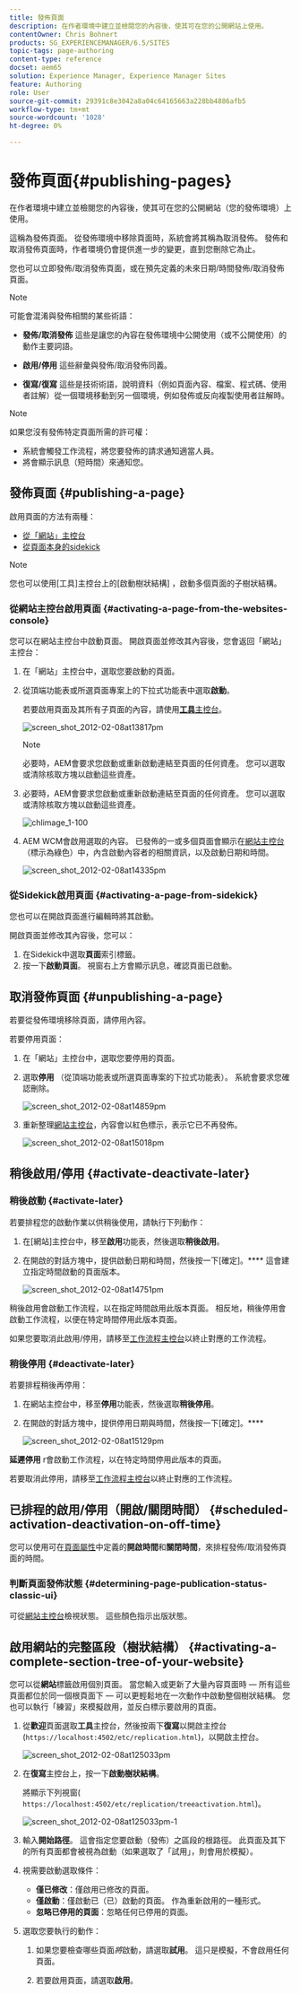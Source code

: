```yaml
---
title: 發佈頁面
description: 在作者環境中建立並檢閱您的內容後，使其可在您的公開網站上使用。
contentOwner: Chris Bohnert
products: SG_EXPERIENCEMANAGER/6.5/SITES
topic-tags: page-authoring
content-type: reference
docset: aem65
solution: Experience Manager, Experience Manager Sites
feature: Authoring
role: User
source-git-commit: 29391c8e3042a8a04c64165663a228bb4886afb5
workflow-type: tm+mt
source-wordcount: '1028'
ht-degree: 0%

---
```


# 發佈頁面{#publishing-pages}

在作者環境中建立並檢閱您的內容後，使其可在您的公開網站（您的發佈環境）上使用。

這稱為發佈頁面。 從發佈環境中移除頁面時，系統會將其稱為取消發佈。 發佈和取消發佈頁面時，作者環境仍會提供進一步的變更，直到您刪除它為止。

您也可以立即發佈/取消發佈頁面，或在預先定義的未來日期/時間發佈/取消發佈頁面。

>[!NOTE]
>
>可能會混淆與發佈相關的某些術語：
>
>* **發佈/取消發佈**
>  這些是讓您的內容在發佈環境中公開使用（或不公開使用）的動作主要詞語。
>
>* **啟用/停用**
>  這些辭彙與發佈/取消發佈同義。
>
>* **復寫/復寫**
>  這些是技術術語，說明資料（例如頁面內容、檔案、程式碼、使用者註解）從一個環境移動到另一個環境，例如發佈或反向複製使用者註解時。
>

>[!NOTE]
>
>如果您沒有發佈特定頁面所需的許可權：
>
>* 系統會觸發工作流程，將您要發佈的請求通知適當人員。
>* 將會顯示訊息（短時間）來通知您。
>

## 發佈頁面 {#publishing-a-page}

啟用頁面的方法有兩種：

* [從「網站」主控台](#activating-a-page-from-the-websites-console)
* [從頁面本身的sidekick](#activating-a-page-from-sidekick)

>[!NOTE]
>
>您也可以使用[工具]主控台上的[啟動樹狀結構] [ ](#howtoactivateacompletesectiontreeofyourwebsite)，啟動多個頁面的子樹狀結構。

### 從網站主控台啟用頁面 {#activating-a-page-from-the-websites-console}

您可以在網站主控台中啟動頁面。 開啟頁面並修改其內容後，您會返回「網站」主控台：

1. 在「網站」主控台中，選取您要啟動的頁面。
1. 從頂端功能表或所選頁面專案上的下拉式功能表中選取&#x200B;**啟動**。

   若要啟用頁面及其所有子頁面的內容，請使用&#x200B;[**工具**&#x200B;主控台](/help/sites-classic-ui-authoring/classic-page-author-publish-pages.md#howtoactivateacompletesectiontreeofyourwebsite)。

   ![screen_shot_2012-02-08at13817pm](assets/screen_shot_2012-02-08at13817pm.png)

   >[!NOTE]
   >
   >必要時，AEM會要求您啟動或重新啟動連結至頁面的任何資產。 您可以選取或清除核取方塊以啟動這些資產。
   >
   >

1. 必要時，AEM會要求您啟動或重新啟動連結至頁面的任何資產。 您可以選取或清除核取方塊以啟動這些資產。

   ![chlimage_1-100](assets/chlimage_1-100.png)

1. AEM WCM會啟用選取的內容。 已發佈的一或多個頁面會顯示在[網站主控台](/help/sites-classic-ui-authoring/author-env-basic-handling.md#page-information-on-the-websites-console) （標示為綠色）中，內含啟動內容者的相關資訊，以及啟動日期和時間。

   ![screen_shot_2012-02-08at14335pm](assets/screen_shot_2012-02-08at14335pm.png)

### 從Sidekick啟用頁面 {#activating-a-page-from-sidekick}

您也可以在開啟頁面進行編輯時將其啟動。

開啟頁面並修改其內容後，您可以：

1. 在Sidekick中選取&#x200B;**頁面**&#x200B;索引標籤。
1. 按一下&#x200B;**啟動頁面**。
視窗右上方會顯示訊息，確認頁面已啟動。

## 取消發佈頁面 {#unpublishing-a-page}

若要從發佈環境移除頁面，請停用內容。

若要停用頁面：

1. 在「網站」主控台中，選取您要停用的頁面。
1. 選取&#x200B;**停用** （從頂端功能表或所選頁面專案的下拉式功能表）。 系統會要求您確認刪除。

   ![screen_shot_2012-02-08at14859pm](assets/screen_shot_2012-02-08at14859pm.png)

1. 重新整理[網站主控台](/help/sites-classic-ui-authoring/author-env-basic-handling.md#page-information-on-the-websites-console)，內容會以紅色標示，表示它已不再發佈。

   ![screen_shot_2012-02-08at15018pm](assets/screen_shot_2012-02-08at15018pm.png)

## 稍後啟用/停用 {#activate-deactivate-later}

### 稍後啟動 {#activate-later}

若要排程您的啟動作業以供稍後使用，請執行下列動作：

1. 在[網站]主控台中，移至&#x200B;**啟用**&#x200B;功能表，然後選取&#x200B;**稍後啟用**。
1. 在開啟的對話方塊中，提供啟動日期和時間，然後按一下[確定]。**** 這會建立指定時間啟動的頁面版本。

   ![screen_shot_2012-02-08at14751pm](assets/screen_shot_2012-02-08at14751pm.png)

稍後啟用會啟動工作流程，以在指定時間啟用此版本頁面。 相反地，稍後停用會啟動工作流程，以便在特定時間停用此版本頁面。

如果您要取消此啟用/停用，請移至[工作流程主控台](/help/sites-administering/workflows-administering.md#main-pars_title_3-yjqslz-refd)以終止對應的工作流程。

### 稍後停用 {#deactivate-later}

若要排程稍後再停用：

1. 在網站主控台中，移至&#x200B;**停用**&#x200B;功能表，然後選取&#x200B;**稍後停用**。

1. 在開啟的對話方塊中，提供停用日期與時間，然後按一下[確定]。****

   ![screen_shot_2012-02-08at15129pm](assets/screen_shot_2012-02-08at15129pm.png)

**延遲停用** r會啟動工作流程，以在特定時間停用此版本的頁面。

若要取消此停用，請移至[工作流程主控台](/help/sites-administering/workflows-administering.md#main-pars_title_3-yjqslz-refd)以終止對應的工作流程。

## 已排程的啟用/停用（開啟/關閉時間） {#scheduled-activation-deactivation-on-off-time}

您可以使用可在[頁面屬性](/help/sites-classic-ui-authoring/classic-page-author-edit-page-properties.md)中定義的&#x200B;**開啟時間**&#x200B;和&#x200B;**關閉時間**，來排程發佈/取消發佈頁面的時間。

### 判斷頁面發佈狀態 {#determining-page-publication-status-classic-ui}

可從[網站主控台](/help/sites-classic-ui-authoring/author-env-basic-handling.md#page-information-on-the-websites-console)檢視狀態。 這些顏色指示出版狀態。

## 啟用網站的完整區段（樹狀結構） {#activating-a-complete-section-tree-of-your-website}

您可以從&#x200B;**網站**&#x200B;標籤啟用個別頁面。 當您輸入或更新了大量內容頁面時 — 所有這些頁面都位於同一個根頁面下 — 可以更輕鬆地在一次動作中啟動整個樹狀結構。 您也可以執行「練習」來模擬啟用，並反白標示要啟用的頁面。

1. 從&#x200B;**歡迎**&#x200B;頁面選取&#x200B;**工具**&#x200B;主控台，然後按兩下&#x200B;**復寫**&#x200B;以開啟主控台(`https://localhost:4502/etc/replication.html`)，以開啟主控台。

   ![screen_shot_2012-02-08at125033pm](assets/screen_shot_2012-02-08at125033pm.png)

1. 在&#x200B;**復寫**&#x200B;主控台上，按一下&#x200B;**啟動樹狀結構**。

   將顯示下列視窗( `https://localhost:4502/etc/replication/treeactivation.html`)。

   ![screen_shot_2012-02-08at125033pm-1](assets/screen_shot_2012-02-08at125033pm-1.png)

1. 輸入&#x200B;**開始路徑**。 這會指定您要啟動（發佈）之區段的根路徑。 此頁面及其下的所有頁面都會被視為啟動（如果選取了「試用」，則會用於模擬）。
1. 視需要啟動選取條件：

   * **僅已修改**：僅啟用已修改的頁面。
   * **僅啟動**：僅啟動已（已）啟動的頁面。 作為重新啟用的一種形式。
   * **忽略已停用的頁面**：忽略任何已停用的頁面。

1. 選取您要執行的動作：

   1. 如果您要檢查哪些頁面&#x200B;*將*&#x200B;啟動，請選取&#x200B;**試用**。 這只是模擬，不會啟用任何頁面。

   1. 若要啟用頁面，請選取&#x200B;**啟用**。
